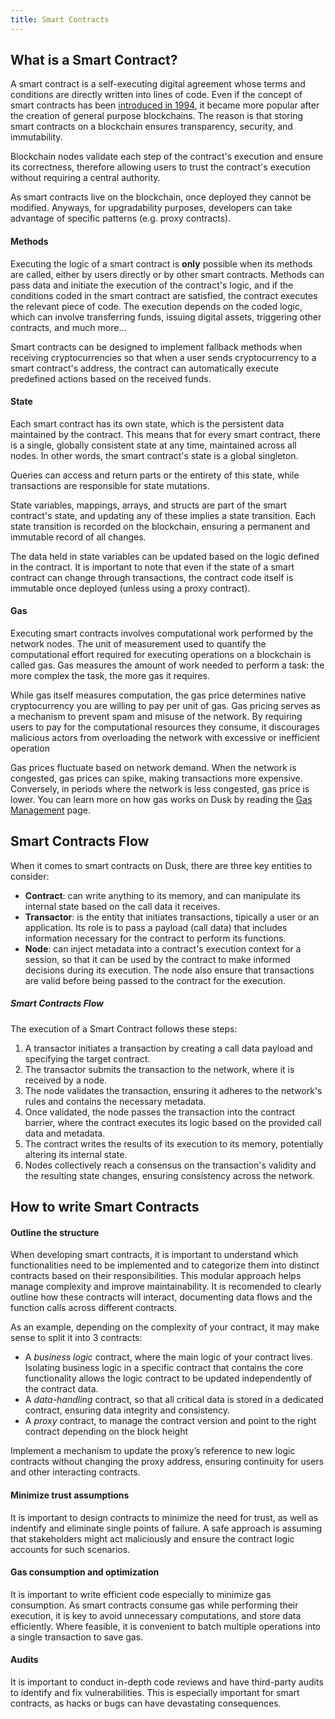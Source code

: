 ```yaml
---
title: Smart Contracts
---
```


## What is a Smart Contract?

A smart contract is a self-executing digital agreement whose terms and conditions are directly written into lines of code. Even if the concept of smart contracts has been <a href="https://www.fon.hum.uva.nl/rob/Courses/InformationInSpeech/CDROM/Literature/LOTwinterschool2006/szabo.best.vwh.net/smart.contracts.html" target="_blank" >introduced in 1994</a>, it became more popular after the creation of general purpose blockchains. The reason is that storing smart contracts on a blockchain ensures transparency, security, and immutability.

Blockchain nodes validate each step of the contract's execution and ensure its correctness, therefore allowing users to trust the contract's execution without requiring a central authority. 

As smart contracts live on the blockchain, once deployed they cannot be modified. Anyways, for upgradability purposes, developers can take advantage of specific patterns (e.g. proxy contracts).


#### Methods
Executing the logic of a smart contract is **only** possible when its methods are called, either by users directly or by other smart contracts. Methods can pass data and initiate the execution of the contract's logic, and if the conditions coded in the smart contract are satisfied, the contract executes the relevant piece of code. The execution depends on the coded logic, which can involve transferring funds, issuing digital assets, triggering other contracts, and much more...

Smart contracts can be designed to implement fallback methods when receiving cryptocurrencies so that when a user sends cryptocurrency to a smart contract's address, the contract can automatically execute predefined actions based on the received funds. 

#### State

Each smart contract has its own state, which is the persistent data maintained by the contract. This means that for every smart contract, there is a single, globally consistent state at any time, maintained across all nodes. In other words, the smart contract's state is a global singleton. 

Queries can access and return parts or the entirety of this state, while transactions are responsible for state mutations. 

State variables, mappings, arrays, and structs are part of the smart contract's state, and updating any of these implies a state transition. Each state transition is recorded on the blockchain, ensuring a permanent and immutable record of all changes.

The data held in state variables can be updated based on the logic defined in the contract. It is important to note that even if the state of a smart contract can change through transactions, the contract code itself is immutable once deployed (unless using a proxy contract).

#### Gas

Executing smart contracts involves computational work performed by the network nodes. The unit of measurement used to quantify the computational effort required for executing operations on a blockchain is called gas. Gas measures the amount of work needed to perform a task: the more complex the task, the more gas it requires. 

While gas itself measures computation, the gas price determines native cryptocurrency you are willing to pay per unit of gas. Gas pricing serves as a mechanism to prevent spam and misuse of the network. By requiring users to pay for the computational resources they consume, it discourages malicious actors from overloading the network with excessive or inefficient operation

Gas prices fluctuate based on network demand. When the network is congested, gas prices can spike, making transactions more expensive. Conversely, in periods where the network is less congested, gas price is lower. You can learn more on how gas works on Dusk by reading the [Gas Management](/learn/economic-information/gas-management) page.


## Smart Contracts Flow
When it comes to smart contracts on Dusk, there are three key entities to consider:

- **Contract**: can write anything to its memory, and can manipulate its internal state based on the call data it receives. 
- **Transactor**: is the entity that initiates transactions, tipically a user or an application. Its role is to pass a payload (call data) that includes information necessary for the contract to perform its functions.
- **Node**: can inject metadata into a contract's execution context for a session, so that it can be used by the contract to make informed decisions during its execution. The node also ensure that transactions are valid before being passed to the contract for the execution.

##### Smart Contracts Flow
The execution of a Smart Contract follows these steps:
1) A transactor initiates a transaction by creating a call data payload and specifying the target contract.
2) The transactor submits the transaction to the network, where it is received by a node.
3) The node validates the transaction, ensuring it adheres to the network's rules and contains the necessary metadata.
4) Once validated, the node passes the transaction into the contract barrier, where the contract executes its logic based on the provided call data and metadata.
5) The contract writes the results of its execution to its memory, potentially altering its internal state.
6) Nodes collectively reach a consensus on the transaction's validity and the resulting state changes, ensuring consistency across the network.

## How to write Smart Contracts

#### Outline the structure

When developing smart contracts, it is important to understand which functionalities need to be implemented and to categorize them into distinct contracts based on their responsibilities.
This modular approach helps manage complexity and improve maintainability. It is recomended to clearly outline how these contracts will interact, documenting data flows and the function calls across different contracts.

As an example, depending on the complexity of your contract, it may make sense to split it into 3 contracts: 

- A *business logic* contract, where the main logic of your contract lives. Isolating business logic in a specific contract that contains the core functionality allows the logic contract to be updated independently of the contract data.
- A *data-handling* contract, so that all critical data is stored in a dedicated contract, ensuring data integrity and consistency.
- A *proxy* contract, to manage the contract version and point to the right contract depending on the block height

Implement a mechanism to update the proxy’s reference to new logic contracts without changing the proxy address, ensuring continuity for users and other interacting contracts.

#### Minimize trust assumptions

It is important to design contracts to minimize the need for trust, as well as indentify and eliminate single points of failure. A safe approach is assuming that stakeholders might act maliciously and ensure the contract logic accounts for such scenarios.

#### Gas consumption and optimization

It is important to write efficient code especially to minimize gas consumption. As smart contracts consume gas while performing their execution, it is key to avoid unnecessary computations, and store data efficiently. Where feasible, it is convenient to batch multiple operations into a single transaction to save gas.


#### Audits
It is important to conduct in-depth code reviews and have third-party audits to identify and fix vulnerabilities. This is especially important for smart contracts, as hacks or bugs can have devastating consequences.
